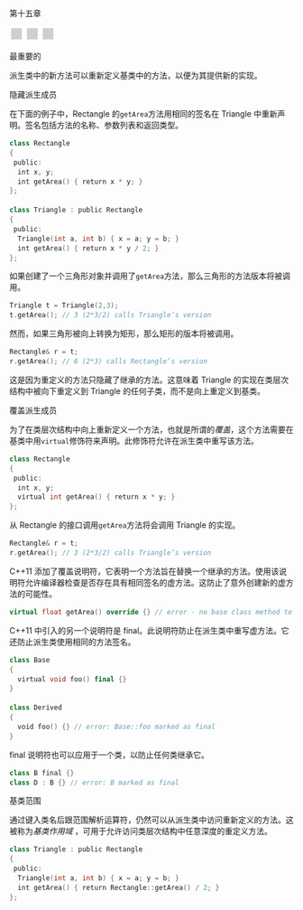 第十五章

![image](img/frontdot.jpg)

最重要的

派生类中的新方法可以重新定义基类中的方法，以便为其提供新的实现。

隐藏派生成员

在下面的例子中，Rectangle 的`getArea`方法用相同的签名在 Triangle 中重新声明。签名包括方法的名称、参数列表和返回类型。

```cpp
class Rectangle
{
 public:
  int x, y;
  int getArea() { return x * y; }
};

class Triangle : public Rectangle
{
 public:
  Triangle(int a, int b) { x = a; y = b; }
  int getArea() { return x * y / 2; }
};
```

如果创建了一个三角形对象并调用了`getArea`方法，那么三角形的方法版本将被调用。

```cpp
Triangle t = Triangle(2,3);
t.getArea(); // 3 (2*3/2) calls Triangle’s version
```

然而，如果三角形被向上转换为矩形，那么矩形的版本将被调用。

```cpp
Rectangle& r = t;
r.getArea(); // 6 (2*3) calls Rectangle’s version
```

这是因为重定义的方法只隐藏了继承的方法。这意味着 Triangle 的实现在类层次结构中被向下重定义到 Triangle 的任何子类，而不是向上重定义到基类。

覆盖派生成员

为了在类层次结构中向上重新定义一个方法，也就是所谓的*覆盖*，这个方法需要在基类中用`virtual`修饰符来声明。此修饰符允许在派生类中重写该方法。

```cpp
class Rectangle
{
 public:
  int x, y;
  virtual int getArea() { return x * y; }
};
```

从 Rectangle 的接口调用`getArea`方法将会调用 Triangle 的实现。

```cpp
Rectangle& r = t;
r.getArea(); // 3 (2*3/2) calls Triangle’s version
```

C++11 添加了覆盖说明符，它表明一个方法旨在替换一个继承的方法。使用该说明符允许编译器检查是否存在具有相同签名的虚方法。这防止了意外创建新的虚方法的可能性。

```cpp
virtual float getArea() override {} // error - no base class method to override
```

C++11 中引入的另一个说明符是 final。此说明符防止在派生类中重写虚方法。它还防止派生类使用相同的方法签名。

```cpp
class Base
{
  virtual void foo() final {}
}

class Derived
{
  void foo() {} // error: Base::foo marked as final
}
```

final 说明符也可以应用于一个类，以防止任何类继承它。

```cpp
class B final {}
class D : B {} // error: B marked as final
```

基类范围

通过键入类名后跟范围解析运算符，仍然可以从派生类中访问重新定义的方法。这被称为*基类作用域* ，可用于允许访问类层次结构中任意深度的重定义方法。

```cpp
class Triangle : public Rectangle
{
 public:
  Triangle(int a, int b) { x = a; y = b; }
  int getArea() { return Rectangle::getArea() / 2; }
};
```